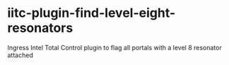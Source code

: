 iitc-plugin-find-level-eight-resonators
=======================================

Ingress Intel Total Control plugin to flag all portals with a level 8 resonator attached